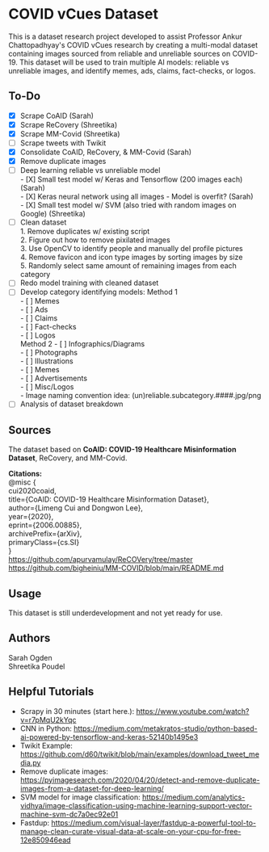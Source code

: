 # COVID vCues Dataset

This is a dataset research project developed to assist Professor Ankur Chattopadhyay's COVID vCues research by creating a multi-modal dataset containing images sourced from reliable and unreliable sources on COVID-19. This dataset will be used to train multiple AI models: reliable vs unreliable images, and identify memes, ads, claims, fact-checks, or logos.

## To-Do
- [X] Scrape CoAID (Sarah)
- [X] Scrape ReCovery (Shreetika)  
- [X] Scrape MM-Covid (Shreetika)
- [ ] Scrape tweets with Twikit  
- [X] Consolidate CoAID, ReCovery, & MM-Covid (Sarah)
- [X] Remove duplicate images
- [ ] Deep learning reliable vs unreliable model  
      - [X] Small test model w/ Keras and Tensorflow (200 images each) (Sarah)  
      - [X] Keras neural network using all images - Model is overfit? (Sarah)  
      - [X] Small test model w/ SVM (also tried with random images on Google) (Shreetika)
- [ ] Clean dataset  
      1.  Remove duplicates w/ existing script  
      2.  Figure out how to remove pixilated images  
      3.  Use OpenCV to identify people and manually del profile pictures  
      4.  Remove favicon and icon type images by sorting images by size  
      5.  Randomly select same amount of remaining images from each category  
- [ ] Redo model training with cleaned dataset
- [ ] Develop category identifying models:
      Method 1  
      - [ ] Memes  
      - [ ] Ads  
      - [ ] Claims  
      - [ ] Fact-checks  
      - [ ] Logos  
      Method 2
      - [ ] Infographics/Diagrams  
      - [ ] Photographs  
      - [ ] Illustrations  
      - [ ] Memes  
      - [ ] Advertisements  
      - [ ] Misc/Logos  
      - Image naming convention idea: (un)reliable.subcategory.####.jpg/png  
- [ ] Analysis of dataset breakdown

## Sources

The dataset based on **CoAID: COVID-19 Healthcare Misinformation Dataset**, ReCovery, and MM-Covid.

**Citations:**  
@misc {  
  cui2020coaid,  
  title={CoAID: COVID-19 Healthcare Misinformation Dataset},  
  author={Limeng Cui and Dongwon Lee},  
  year={2020},  
  eprint={2006.00885},  
  archivePrefix={arXiv},  
  primaryClass={cs.SI}  
}  
https://github.com/apurvamulay/ReCOVery/tree/master  
https://github.com/bigheiniu/MM-COVID/blob/main/README.md  

## Usage

This dataset is still underdevelopment and not yet ready for use.

## Authors
Sarah Ogden  
Shreetika Poudel  

## Helpful Tutorials
- Scrapy in 30 minutes (start here.): https://www.youtube.com/watch?v=r7pMqU2kYqc
- CNN in Python: https://medium.com/metakratos-studio/python-based-ai-powered-by-tensorflow-and-keras-52140b1495e3  
- Twikit Example: https://github.com/d60/twikit/blob/main/examples/download_tweet_media.py  
- Remove duplicate images: https://pyimagesearch.com/2020/04/20/detect-and-remove-duplicate-images-from-a-dataset-for-deep-learning/     
- SVM model for image classification: https://medium.com/analytics-vidhya/image-classification-using-machine-learning-support-vector-machine-svm-dc7a0ec92e01   
- Fastdup: https://medium.com/visual-layer/fastdup-a-powerful-tool-to-manage-clean-curate-visual-data-at-scale-on-your-cpu-for-free-12e850946ead  
